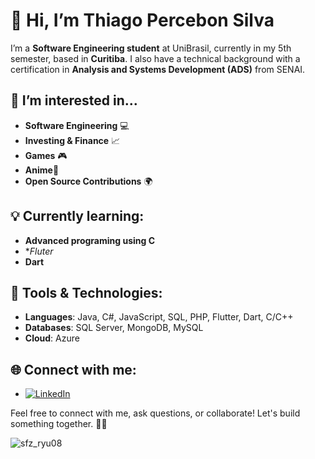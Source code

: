 # 👋 Hi, I’m Thiago Percebon Silva

I’m a **Software Engineering student** at UniBrasil, currently in my 5th semester, based in **Curitiba**. I also have a technical background with a certification in **Analysis and Systems Development (ADS)** from SENAI.

## 👀 I’m interested in...
- **Software Engineering** 💻
- **Investing & Finance** 📈
- **Games** 🎮
- **Anime**🥷
- **Open Source Contributions** 🌍

## 💡 Currently learning:
- **Advanced programing using C**
- **Fluter*
- **Dart**


## 🔧 Tools & Technologies:
- **Languages**: Java, C#, JavaScript, SQL, PHP, Flutter, Dart, C/C++
- **Databases**: SQL Server, MongoDB, MySQL
- **Cloud**: Azure

## 🌐 Connect with me:
- [![LinkedIn](https://img.shields.io/badge/-Thiago%20Percebon%20Silva-blue?style=flat-square&logo=Linkedin&logoColor=white&link=https://www.linkedin.com/in/thiago-percebon-silva-1a9294279)](https://www.linkedin.com/in/thiago-percebon-silva-1a9294279)



Feel free to connect with me, ask questions, or collaborate! Let's build something together. 👨‍💻



![sfz_ryu08](https://github.com/user-attachments/assets/a5f9430d-767c-4c9a-9d85-246022cd1048)

